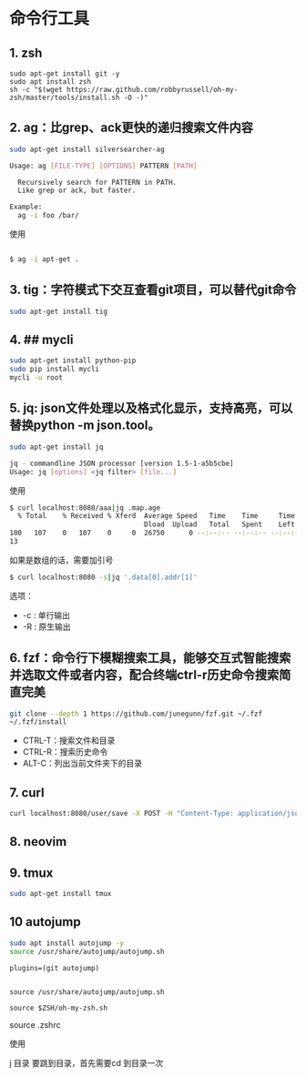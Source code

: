 # 命令行工具

## 1. zsh

```
sudo apt-get install git -y
sudo apt install zsh
sh -c "$(wget https://raw.github.com/robbyrussell/oh-my-zsh/master/tools/install.sh -O -)"

```

## 2. ag：比grep、ack更快的递归搜索文件内容

```bash
sudo apt-get install silversearcher-ag

Usage: ag [FILE-TYPE] [OPTIONS] PATTERN [PATH]

  Recursively search for PATTERN in PATH.
  Like grep or ack, but faster.

Example:
  ag -i foo /bar/
```
使用

```bash

$ ag -i apt-get .

```







## 3. tig：字符模式下交互查看git项目，可以替代git命令



```bash
sudo apt-get install tig
```





## 4. ## mycli


```bash
sudo apt-get install python-pip
sudo pip install mycli
mycli -u root
```

## 5. jq: json文件处理以及格式化显示，支持高亮，可以替换python -m json.tool。

```bash
sudo apt-get install jq

jq - commandline JSON processor [version 1.5-1-a5b5cbe]
Usage: jq [options] <jq filter> [file...]


```

使用

```bash
$ curl localhost:8080/aaa|jq .map.age   
  % Total    % Received % Xferd  Average Speed   Time    Time     Time  Current
                                 Dload  Upload   Total   Spent    Left  Speed
100   107    0   107    0     0  26750      0 --:--:-- --:--:-- --:--:-- 26750
13

```


如果是数组的话，需要加引号

```bash
$ curl localhost:8080 -s|jq '.data[0].addr[1]'

```


选项：

* -c : 单行输出
* -R : 原生输出



## 6. fzf：命令行下模糊搜索工具，能够交互式智能搜索并选取文件或者内容，配合终端ctrl-r历史命令搜索简直完美


```bash
git clone --depth 1 https://github.com/junegunn/fzf.git ~/.fzf
~/.fzf/install
```


- CTRL-T：搜索文件和目录
- CTRL-R：搜索历史命令
- ALT-C：列出当前文件夹下的目录




## 7. curl

```bash
curl localhost:8080/user/save -X POST -H "Content-Type: application/json" --data '{"id":"2","username":"jack","password":"123","status":"ENABLED"}'
```




## 8. neovim

## 9. tmux


```bash
sudo apt-get install tmux
```



## 10 autojump

```bash
sudo apt install autojump -y
source /usr/share/autojump/autojump.sh
```


```zshrc
plugins=(git autojump)


source /usr/share/autojump/autojump.sh

source $ZSH/oh-my-zsh.sh
```
source .zshrc


使用

j 目录
要跳到目录，首先需要cd 到目录一次






